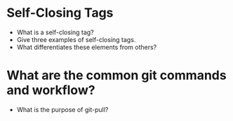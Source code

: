 # Self-Closing Tags

- What is a self-closing tag?
- Give three examples of self-closing tags.
- What differentiates these elements from others?

# What are the common git commands and workflow?

- What is the purpose of git-pull?
